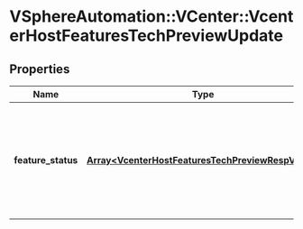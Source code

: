# VSphereAutomation::VCenter::VcenterHostFeaturesTechPreviewUpdate

## Properties
Name | Type | Description | Notes
------------ | ------------- | ------------- | -------------
**feature_status** | [**Array&lt;VcenterHostFeaturesTechPreviewRespValue&gt;**](VcenterHostFeaturesTechPreviewRespValue.md) | Map of feature names and their desired status. If a feature name is not present in the map the status of that feature will not be changed. If an unknown feature name is specified a {@link vapi.std.errors.NotFound error} will be reported. | 


